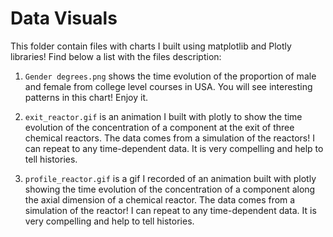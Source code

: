 # Data Visuals

This folder contain files with charts I built using matplotlib and Plotly libraries! Find below a list with the files description:

1) ``Gender degrees.png`` shows the time evolution of the proportion of male and female from college level courses in USA. 
You will see interesting patterns in this chart! Enjoy it.

2) ``exit_reactor.gif`` is an animation I built with plotly to show the time evolution of the concentration of a component at the exit of three chemical reactors. The data comes from a simulation of the reactors! I can repeat to any time-dependent data. It is very compelling and help to tell histories.

3) ``profile_reactor.gif`` is a gif I recorded of an animation built with plotly showing the time evolution of the concentration of a component along the axial dimension of a chemical reactor. The data comes from a simulation of the reactor! I can repeat to any time-dependent data. It is very compelling and help to tell histories.
